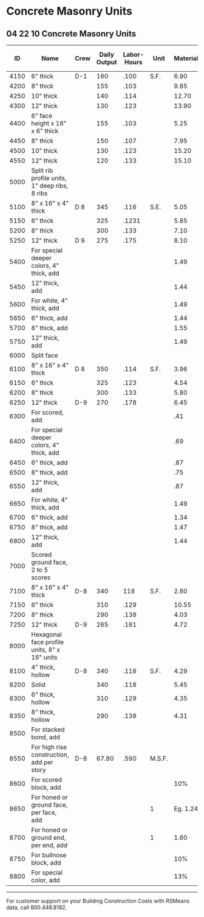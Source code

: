 # Concrete Masonry Units

## 04 22 10 Concrete Masonry Units

| ID    | Name                                         | Crew | Daily Output | Labor-Hours | Unit  | Material | Labor | Equipment | Total  | Total Incl O&P |
|-------|----------------------------------------------|------|-------------|-------------|-------|----------|-------|-----------|--------|----------------|
| 4150  | 6" thick                                     | D-1  | 160         | .100        | S.F.  | 6.90     | 5     |           | 11.90  | 15.15          |
| 4200  | 8" thick                                     |      | 155         | .103        |       | 9.85     | 5.15  |           | 151    | 18.60          |
| 4250  | 10" thick                                    |      | 140         | .114        |       | 12.70    | 5.75  |           | 18.45  | 22.50          |
| 4300  | 12" thick                                    |      | 130         | .123        |       | 13.90    | 6.15  |           | 20.05  | 24.50          |
| 4400  | 6" face height x 16" x 6" thick              |      | 155         | .103        |       | 5.25     | 5.15  |           | 10.40  | 13.55          |
| 4450  | 8" thick                                     |      | 150         | .107        |       | 7.95     | 5.35  |           | 13.30  | 16.80          |
| 4500  | 10" thick                                    |      | 130         | .123        |       | 15.20    | 6.15  |           | 21.35  | 26             |
| 4550  | 12" thick                                    |      | 120         | .133        |       | 15.10    | 6.70  |           | 21.80  | 26.50          |
| 5000  | Split rib profile units, 1" deep ribs, 8 ribs |      |             |             |       |          |       |           |        |                |
| 5100  | 8" x 16" x 4" thick                          | D 8  | 345         | .116        | S.E.  | 5.05     | 5.95  |           | 11     | 14.45          |
| 5150  | 6" thick                                     |      | 325         | .1231       |       | 5.85     | 6.30  |           | 12.15  | 15.90          |
| 5200  | 8" thick                                     |      | 300         | .133        |       | 7.10     | 6.80  |           | 13.90  | 18.05          |
| 5250  | 12" thick                                    | D 9  | 275         | .175        |       | 8.10     | 8.75  |           | 16.85  | 22             |
| 5400  | For special deeper colors, 4" thick, add      |      |             |             |       | 1.49     |       |           | 1.49   | 1.64           |
| 5450  | 12" thick, add                               |      |             |             |       | 1.44     |       |           | 1.44   | 1.58           |
| 5600  | For white, 4" thick, add                     |      |             |             |       | 1.49     |       |           | 1.49   | 1.64           |
| 5650  | 6" thick, add                                |      |             |             |       | 1.44     |       |           | 1.44   | 1.58           |
| 5700  | 8" thick, add                                |      |             |             |       | 1.55     |       |           | 1.55   | 1.70           |
| 5750  | 12" thick, add                               |      |             |             |       | 1.49     |       |           | 1.49   | 1.64           |
| 6000  | Split face                                   |      |             |             |       |          |       |           |        |                |
| 6100  | 8" x 16" x 4" thick                          | D 8  | 350         | .114        | S.F.  | 3.96     | 5.85  |           | 9.81   | 13.15          |
| 6150  | 6" thick                                     |      | 325         | .123        |       | 4.54     | 6.30  |           | 10.84  | 14.45          |
| 6200  | 8" thick                                     |      | 300         | .133        |       | 5.80     | 6.80  |           | 12.60  | 16.60          |
| 6250  | 12" thick                                    | D-9  | 270         | .178        |       | 6.45     | 8.90  |           | 15.35  | 20.50          |
| 6300  | For scored, add                              |      |             |             |       | .41      |       |           | .41    | .45            |
| 6400  | For special deeper colors, 4" thick, add     |      |             |             |       | .69      |       |           | .69    | .76            |
| 6450  | 6" thick, add                                |      |             |             |       | .87      |       |           | .87    | .96            |
| 6500  | 8" thick, add                                |      |             |             |       | .75      |       |           | .75    | .82            |
| 6550  | 12" thick, add                               |      |             |             |       | .87      |       |           | .87    | .96            |
| 6650  | For white, 4" thick, add                     |      |             |             |       | 1.49     |       |           | 1.49   | 1.64           |
| 6700  | 6" thick, add                                |      |             |             |       | 1.34     |       |           | 1.34   | 1.48           |
| 6750  | 8" thick, add                                |      |             |             |       | 1.47     |       |           | 1.47   | 1.62           |
| 6800  | 12" thick, add                               |      |             |             |       | 1.44     |       |           | 1.44   | 1.58           |
| 7000  | Scored ground face, 2 to 5 scores            |      |             |             |       |          |       |           |        |                |
| 7100  | 8" x 16" x 4" thick                          | D-8  | 340         | 118         | S.F.  | 2.80     | 6     |           | 8.80   | 12.15          |
| 7150  | 6" thick                                     |      | 310         | .129        |       | 10.55    | 6.60  |           | 17.15  | 21.50          |
| 7200  | 8" thick                                     |      | 290         | .138        |       | 4.03     | 7.05  |           | 11.08  | 15.05          |
| 7250  | 12" thick                                    | D-9  | 265         | .181        |       | 4.72     | 9.10  |           | 13.82  | 18.85          |
| 8000  | Hexagonal face profile units, 8" x 16" units |      |             |             |       |          |       |           |        |                |
| 8100  | 4" thick, hollow                             | D-8  | 340         | .118        | S.F.  | 4.29     | 99    |           | 10.29  | 13.75          |
| 8200  | Solid                                        |      | 340         | .118        |       | 5.45     |       |           | 11.45  | 15.05          |
| 8300  | 6" thick, hollow                             |      | 310         | .129        |       | 4.35     | 6.60  |           | 10.95  | 14.70          |
| 8350  | 8" thick, hollow                             |      | 290         | .138        |       | 4.31     | 7.05  |           | 11.36  | 15.35          |
| 8500  | For stacked bond, add                        |      |             |             |       |          |       | 26%       |        |                |
| 8550  | For high rise construction, add per story    | D-8  | 67.80       | .590        | M.S.F.|          | 30    |           | 30     | 45.50          |
| 8600  | For scored block, add                        |      |             |             |       | 10%      |       |           |        |                |
| 8650  | For honed or ground face, per face, add      |      |             |             | 1     | Eg. 1.24 |       |           | 1235   | 1.37           |
| 8700  | For honed or ground end, per end, add        |      |             |             | 1     | 1.60     |       |           | 1.60   | 1.77           |
| 8750  | For bullnose block, add                      |      |             |             |       | 10%      |       |           |        |                |
| 8800  | For special color, add                       |      |             |             |       | 13%      |       |           |        |                |

---

For customer support on your Building Construction Costs with RSMeans data, call 800.448.8182.